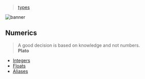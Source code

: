 > [types](../)

![banner](/go/photos/banner.png)

## Numerics

> A good decision is based on knowledge and not numbers.  
> **Plato**

* [Integers](integers)
* [Floats](floats)
* [Aliases](aliases)
